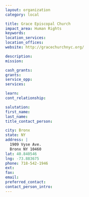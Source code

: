 ```yaml
---
layout: organization
category: local

title: Grace Episcopal Church
impact_area: Human Rights
keywords: 
location_services: 
location_offices: 
website: http://gracechurchnyc.org/

description: 
mission: 

cash_grants: 
grants: 
service_opp: 
services: 

learn: 
cont_relationship: 

salutation: 
first_name: 
last_name: 
title_contact_person: 

city: Bronx
state: NY
address: |
  1909 Vyse Ave.  
  Bronx NY 10460
lat: 40.840546
lng: -73.883675
phone: 718-542-1946
ext: 
fax: 
email: 
preferred_contact: 
contact_person_intro: 
---
```

